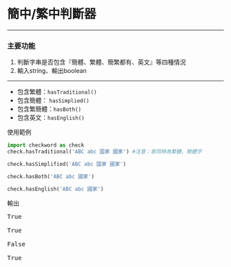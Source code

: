 # 簡中/繁中判斷器
<hr>

### 主要功能
1. 判斷字串是否包含『簡體、繁體、簡繁都有、英文』等四種情況
2. 輸入string、輸出boolean
<hr>

  - 包含繁體：`hasTraditional()`
  - 包含簡體： `hasSimplied()`
  - 包含繁簡體：`hasBoth()`
  - 包含英文：`hasEnglish()`

使用範例
```python
import checkword as check
check.hasTraditional('ABC abc 国家 國家') #注意：家同時為繁體、簡體字

check.hasSimplified('ABC abc 国家 國家') 

check.hasBoth('ABC abc 國家') 

check.hasEnglish('ABC abc 國家')
```

輸出
<pre>
True

True

False

True
</pre>
